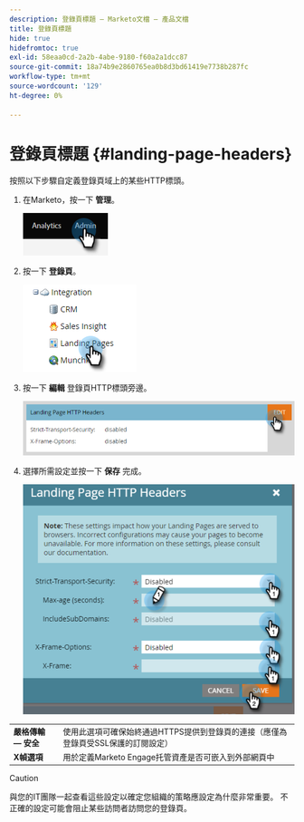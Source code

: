 ```yaml
---
description: 登錄頁標題 — Marketo文檔 — 產品文檔
title: 登錄頁標題
hide: true
hidefromtoc: true
exl-id: 58eaa0cd-2a2b-4abe-9180-f60a2a1dcc87
source-git-commit: 18a74b9e2860765ea0b8d3bd61419e7738b287fc
workflow-type: tm+mt
source-wordcount: '129'
ht-degree: 0%

---
```


# 登錄頁標題 {#landing-page-headers}

按照以下步驟自定義登錄頁域上的某些HTTP標頭。

1. 在Marketo，按一下 **管理**。

   ![](assets/landing-page-headers-1.png)

1. 按一下 **登錄頁**。

   ![](assets/landing-page-headers-2.png)

1. 按一下 **編輯** 登錄頁HTTP標頭旁邊。

   ![](assets/landing-page-headers-3.png)

1. 選擇所需設定並按一下 **保存** 完成。

   ![](assets/landing-page-headers-4.png)

<table>
 <tr>
  <td><strong>嚴格傳輸 — 安全</strong></td>
  <td>使用此選項可確保始終通過HTTPS提供到登錄頁的連接（應僅為登錄頁受SSL保護的訂閱設定）</td>
 </tr>
 <tr>
  <td><strong>X幀選項</strong></td>
  <td>用於定義Marketo Engage托管資產是否可嵌入到外部網頁中</td>
 </tr>
</table>

>[!CAUTION]
>
>與您的IT團隊一起查看這些設定以確定您組織的策略應設定為什麼非常重要。 不正確的設定可能會阻止某些訪問者訪問您的登錄頁。
